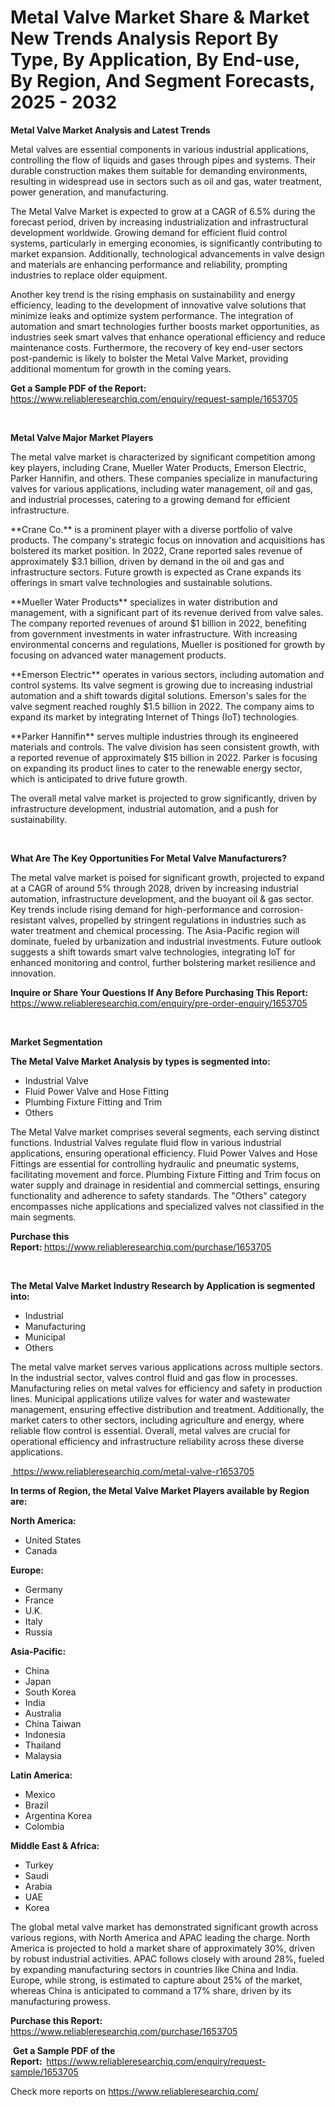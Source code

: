 <p><h1>Metal Valve Market Share & Market New Trends Analysis Report By Type, By Application, By End-use, By Region, And Segment Forecasts, 2025 - 2032</h1></p><p><strong>Metal Valve Market Analysis and Latest Trends</strong></p>
<p><p>Metal valves are essential components in various industrial applications, controlling the flow of liquids and gases through pipes and systems. Their durable construction makes them suitable for demanding environments, resulting in widespread use in sectors such as oil and gas, water treatment, power generation, and manufacturing. </p><p>The Metal Valve Market is expected to grow at a CAGR of 6.5% during the forecast period, driven by increasing industrialization and infrastructural development worldwide. Growing demand for efficient fluid control systems, particularly in emerging economies, is significantly contributing to market expansion. Additionally, technological advancements in valve design and materials are enhancing performance and reliability, prompting industries to replace older equipment.</p><p>Another key trend is the rising emphasis on sustainability and energy efficiency, leading to the development of innovative valve solutions that minimize leaks and optimize system performance. The integration of automation and smart technologies further boosts market opportunities, as industries seek smart valves that enhance operational efficiency and reduce maintenance costs. Furthermore, the recovery of key end-user sectors post-pandemic is likely to bolster the Metal Valve Market, providing additional momentum for growth in the coming years.</p></p>
<p><strong>Get a Sample PDF of the Report:&nbsp;</strong> <a href="https://www.reliableresearchiq.com/enquiry/request-sample/1653705?utm_campaign=2655&utm_medium=2&utm_source=Github&utm_content=ia&utm_term=07032025&utm_id=metal-valve">https://www.reliableresearchiq.com/enquiry/request-sample/1653705</a></p>
<p>&nbsp;</p>
<p><strong>Metal Valve Major Market Players</strong></p>
<p><p>The metal valve market is characterized by significant competition among key players, including Crane, Mueller Water Products, Emerson Electric, Parker Hannifin, and others. These companies specialize in manufacturing valves for various applications, including water management, oil and gas, and industrial processes, catering to a growing demand for efficient infrastructure.</p><p>**Crane Co.** is a prominent player with a diverse portfolio of valve products. The company's strategic focus on innovation and acquisitions has bolstered its market position. In 2022, Crane reported sales revenue of approximately $3.1 billion, driven by demand in the oil and gas and infrastructure sectors. Future growth is expected as Crane expands its offerings in smart valve technologies and sustainable solutions.</p><p>**Mueller Water Products** specializes in water distribution and management, with a significant part of its revenue derived from valve sales. The company reported revenues of around $1 billion in 2022, benefiting from government investments in water infrastructure. With increasing environmental concerns and regulations, Mueller is positioned for growth by focusing on advanced water management products.</p><p>**Emerson Electric** operates in various sectors, including automation and control systems. Its valve segment is growing due to increasing industrial automation and a shift towards digital solutions. Emerson's sales for the valve segment reached roughly $1.5 billion in 2022. The company aims to expand its market by integrating Internet of Things (IoT) technologies.</p><p>**Parker Hannifin** serves multiple industries through its engineered materials and controls. The valve division has seen consistent growth, with a reported revenue of approximately $15 billion in 2022. Parker is focusing on expanding its product lines to cater to the renewable energy sector, which is anticipated to drive future growth.</p><p>The overall metal valve market is projected to grow significantly, driven by infrastructure development, industrial automation, and a push for sustainability.</p></p>
<p>&nbsp;</p>
<p><strong>What Are The Key Opportunities For Metal Valve Manufacturers?</strong></p>
<p><p>The metal valve market is poised for significant growth, projected to expand at a CAGR of around 5% through 2028, driven by increasing industrial automation, infrastructure development, and the buoyant oil & gas sector. Key trends include rising demand for high-performance and corrosion-resistant valves, propelled by stringent regulations in industries such as water treatment and chemical processing. The Asia-Pacific region will dominate, fueled by urbanization and industrial investments. Future outlook suggests a shift towards smart valve technologies, integrating IoT for enhanced monitoring and control, further bolstering market resilience and innovation.</p></p>
<p><strong>Inquire or Share Your Questions If Any Before Purchasing This Report:</strong> <a href="https://www.reliableresearchiq.com/enquiry/pre-order-enquiry/1653705?utm_campaign=2655&utm_medium=2&utm_source=Github&utm_content=ia&utm_term=07032025&utm_id=metal-valve">https://www.reliableresearchiq.com/enquiry/pre-order-enquiry/1653705</a></p>
<p>&nbsp;</p>
<p><strong>Market Segmentation</strong></p>
<p><strong>The Metal Valve Market Analysis by types is segmented into:</strong></p>
<p><ul><li>Industrial Valve</li><li>Fluid Power Valve and Hose Fitting</li><li>Plumbing Fixture Fitting and Trim</li><li>Others</li></ul></p>
<p><p>The Metal Valve market comprises several segments, each serving distinct functions. Industrial Valves regulate fluid flow in various industrial applications, ensuring operational efficiency. Fluid Power Valves and Hose Fittings are essential for controlling hydraulic and pneumatic systems, facilitating movement and force. Plumbing Fixture Fitting and Trim focus on water supply and drainage in residential and commercial settings, ensuring functionality and adherence to safety standards. The "Others" category encompasses niche applications and specialized valves not classified in the main segments.</p></p>
<p><strong>Purchase this Report:&nbsp;</strong><a href="https://www.reliableresearchiq.com/purchase/1653705?utm_campaign=2655&utm_medium=2&utm_source=Github&utm_content=ia&utm_term=07032025&utm_id=metal-valve">https://www.reliableresearchiq.com/purchase/1653705</a></p>
<p>&nbsp;</p>
<p><strong>The Metal Valve Market Industry Research by Application is segmented into:</strong></p>
<p><ul><li>Industrial</li><li>Manufacturing</li><li>Municipal</li><li>Others</li></ul></p>
<p><p>The metal valve market serves various applications across multiple sectors. In the industrial sector, valves control fluid and gas flow in processes. Manufacturing relies on metal valves for efficiency and safety in production lines. Municipal applications utilize valves for water and wastewater management, ensuring effective distribution and treatment. Additionally, the market caters to other sectors, including agriculture and energy, where reliable flow control is essential. Overall, metal valves are crucial for operational efficiency and infrastructure reliability across these diverse applications.</p></p>
<p><a href="https://www.reliableresearchiq.com/metal-valve-r1653705?utm_campaign=2655&utm_medium=2&utm_source=Github&utm_content=ia&utm_term=07032025&utm_id=metal-valve">&nbsp;https://www.reliableresearchiq.com/metal-valve-r1653705</a></p>
<p><strong>In terms of Region, the Metal Valve Market Players available by Region are:</strong></p>
<p>
    <p> <strong> North America: </strong>
        <ul>
            <li>United States</li>
            <li>Canada</li>
        </ul>
        </p> 
    <p> <strong> Europe: </strong>
        <ul>
            <li>Germany</li>
            <li>France</li>
            <li>U.K.</li>
            <li>Italy</li>
            <li>Russia</li>
        </ul>
        </p> 
    <p> <strong> Asia-Pacific: </strong>
        <ul>
            <li>China</li>
            <li>Japan</li>
            <li>South Korea</li>
            <li>India</li>
            <li>Australia</li>
            <li>China Taiwan</li>
            <li>Indonesia</li>
            <li>Thailand</li>
            <li>Malaysia</li>
        </ul>
        </p> 
    <p> <strong> Latin America: </strong>
        <ul>
            <li>Mexico</li>
            <li>Brazil</li>
            <li>Argentina Korea</li>
            <li>Colombia</li>
        </ul>
        </p> 
    <p> <strong> Middle East & Africa: </strong>
        <ul>
            <li>Turkey</li>
            <li>Saudi</li>
            <li>Arabia</li>
            <li>UAE</li>
            <li>Korea</li>
        </ul>
    </p>
    </p>
<p><p>The global metal valve market has demonstrated significant growth across various regions, with North America and APAC leading the charge. North America is projected to hold a market share of approximately 30%, driven by robust industrial activities. APAC follows closely with around 28%, fueled by expanding manufacturing sectors in countries like China and India. Europe, while strong, is estimated to capture about 25% of the market, whereas China is anticipated to command a 17% share, driven by its manufacturing prowess.</p></p>
<p><strong>Purchase this Report: </strong><a href="https://www.reliableresearchiq.com/purchase/1653705?utm_campaign=2655&utm_medium=2&utm_source=Github&utm_content=ia&utm_term=07032025&utm_id=metal-valve">https://www.reliableresearchiq.com/purchase/1653705</a></p>
<p>&nbsp;<strong>Get a Sample PDF of the Report:&nbsp;&nbsp;</strong><a href="https://www.reliableresearchiq.com/enquiry/request-sample/1653705?utm_campaign=2655&utm_medium=2&utm_source=Github&utm_content=ia&utm_term=07032025&utm_id=metal-valve">https://www.reliableresearchiq.com/enquiry/request-sample/1653705</a></p>
<p><strong></strong></p>
<p>Check more reports on <a href="https://www.reliableresearchiq.com/?utm_campaign=2655&utm_medium=2&utm_source=Github&utm_content=ia&utm_term=07032025&utm_id=metal-valve">https://www.reliableresearchiq.com/</a></p>